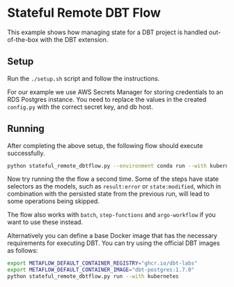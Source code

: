 # Stateful Remote DBT Flow

This example shows how managing state for a DBT project is handled out-of-the-box with the DBT extension. 

## Setup

Run the `./setup.sh` script and follow the instructions.

For our example we use AWS Secrets Manager for storing credentials to an RDS Postgres instance. You need to replace the values in the created `config.py` with the correct secret key, and db host.

## Running

After completing the above setup, the following flow should execute successfully.

```sh
python stateful_remote_dbtflow.py --environment conda run --with kubernetes
```

Now try running the the flow a second time. Some of the steps have state selectors as the models, such as `result:error` or `state:modified`, which in combination with the persisted state from the previous run, will lead to some operations being skipped.

The flow also works with `batch`, `step-functions` and `argo-workflow` if you want to use these instead.

Alternatively you can define a base Docker image that has the necessary requirements for executing DBT. You can try using the official DBT images as follows:

```sh
export METAFLOW_DEFAULT_CONTAINER_REGISTRY="ghcr.io/dbt-labs"
export METAFLOW_DEFAULT_CONTAINER_IMAGE="dbt-postgres:1.7.0"
python stateful_remote_dbtflow.py run --with kubernetes
```